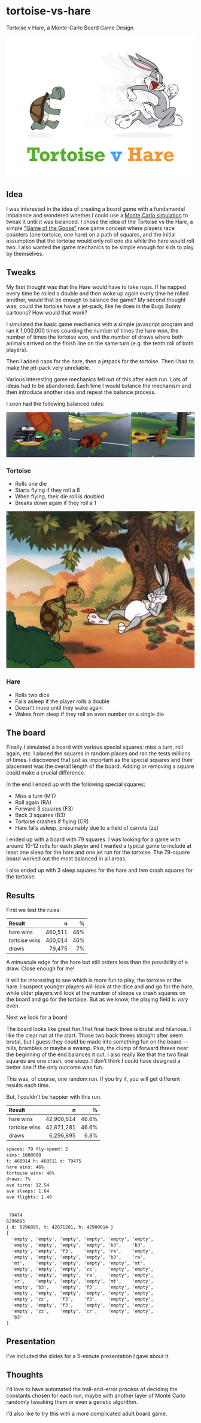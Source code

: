 # tortoise-vs-hare

Tortoise v Hare, a Monte-Carlo Board Game Design

![Tortoise v Hare](images/tvh.png)

## Idea

I was interested in the idea of creating a board game with a fundamental imbalance and wondered whether I could use a [Monte Carlo simulation](https://en.wikipedia.org/wiki/Monte_Carlo_method) to tweak it until it was balanced. I chose the idea of the Tortoise vs the Hare, a simple ["Game of the Goose"](https://en.wikipedia.org/wiki/Game_of_the_Goose) race game concept where players race counters (one tortoise, one hare) on a path of squares, and the initial assumption that the tortoise would only roll one die while the hare would roll two. I also wanted the game mechanics to be simple enough for kids to play by themselves.

## Tweaks

My first thought was that the Hare would have to take naps. If he napped every time he rolled a double and then woke up again every time he rolled another, would that be enough to balance the game? My second thought was, could the tortoise have a jet-pack, like he does in the Bugs Bunny cartoons? How would that work?

I simulated the basic game mechanics with a simple javascript program and ran it 1,000,000 times counting the number of times the hare won, the number of times the tortoise won, and the number of draws where both animals arrived on the finish line on the same turn (e.g. the tenth roll of both players).

Then I added naps for the hare, then a jetpack for the tortoise. Then I had to make the jet-pack very unreliable.

Various interesting game mechanics fell out of this after each run. Lots of ideas had to be abandoned. Each time I would balance the mechanism and then introduce another idea and repeat the balance process.

I soon had the following balanced rules:

![Tortoise has a jet pack](images/jet.png)

### Tortoise

-   Rolls one die
-   Starts flying if they roll a 6
-   When flying, their die roll is doubled
-   Breaks down again if they roll a 1

![Hare falls asleep](images/sleep.png)

### Hare

-   Rolls two dice
-   Falls asleep if the player rolls a double
-   Doesn't move until they wake again
-   Wakes from sleep if they roll an even number on a single die

## The board

Finally I simulated a board with various special squares: miss a turn, roll again, etc. I placed the squares in random places and ran the tests millions of times. I discovered that just as important as the special squares and their placement was the overall length of the board. Adding or removing a square could make a crucial difference.

In the end I ended up with the following special squares:

-   Miss a turn (MT)
-   Roll again (RA)
-   Forward 3 squares (F3)
-   Back 3 squares (B3)
-   Tortoise crashes if flying (CR)
-   Hare falls asleep, presumably due to a field of carrots (zz)

I ended up with a board with 79 squares. I was looking for a game with around 10-12 rolls for each player and I wanted a typical game to include at least one sleep for the hare and one jet run for the tortoise. The 79-square board worked out the most balanced in all areas.

I also ended up with 3 sleep squares for the hare and two crash squares for the tortoise.

## Results

First we test the rules:

 | Result | n | % |
|:--|--:|--:|
| hare wins | 460,511 | 46% |
| tortoise wins | 460,014 | 46% |
| draws | 79,475 | 7% |

A minuscule edge for the hare but still orders less than the possibility of a draw. Close enough for me!

It will be interesting to see which is more fun to play, the tortoise or the hare. I suspect younger players will look at the dice and and go for the hare, while older players will look at the number of sleeps vs crash squares on the board and go for the tortoise. But as we know, the playing field is *very* even.

Next we look for a board:

The board looks like great fun.That final back three is brutal and hilarious. I like the clear run at the start. Those two back threes straight after seem brutal, but I guess they could be made into something fun on the board — hills, brambles or maybe a swamp. Plus, the clump of forward threes near the beginning of the end balances it out. I also really like that the two final squares are one crash, one sleep. I don’t think I could have designed a better one if the only outcome was fun.

This was, of course, one random run. If you try it, you will get different results each time. 

But, I couldn’t be happier with this run.

 | Result | n | % |
|:--|--:|--:|
| hare wins | 42,900,614 | 46.6% |
| tortoise wins | 42,871,281 | 46.6% |
| draws | 6,296,895 | 6.8% |

	spaces: 79 fly-speed: 2
	sims: 1000000
	t: 460014 h: 460511 d: 79475
	hare wins: 46%
	tortoise wins: 46%
	draws: 7%
	ave turns: 12.54
	ave sleeps: 1.64
	ave flights: 1.49
	
	
	 79474
	6296895
	{ d: 6296895, t: 42871281, h: 42900614 }
	[
	  'empty', 'empty', 'empty', 'empty', 'empty', 'empty',
	  'empty', 'empty', 'empty', 'empty', 'b3',    'b3',
	  'empty', 'empty', 'f3',    'empty', 'ra',    'empty',
	  'empty', 'empty', 'empty', 'empty', 'b3',    'ra',
	  'mt',    'empty', 'empty', 'empty', 'empty', 'mt',
	  'empty', 'empty', 'empty', 'zz',    'empty', 'empty',
	  'empty', 'empty', 'empty', 'ra',    'empty', 'empty',
	  'cr',    'empty', 'empty', 'empty', 'mt',    'empty',
	  'empty', 'b3',    'empty', 'f3',    'empty', 'empty',
	  'empty', 'empty', 'empty', 'empty', 'empty', 'empty',
	  'empty', 'zz',    'f3',    'f3',    'empty', 'empty',
	  'empty', 'empty', 'f3',    'empty', 'empty', 'empty',
	  'empty', 'zz',    'empty', 'cr',    'empty', 'empty',
	  'b3'
	]

## Presentation

I've included the slides for a 5-minute presentation I gave about it.

## Thoughts

I'd love to have automated the trail-and-error process of deciding the constants chosen for each run, maybe with another layer of Monte Carlo randomly tweaking them or even a genetic algorithm.

I'd also like to try this with a more complicated adult board game.
